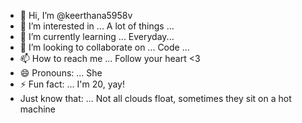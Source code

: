 - 👋 Hi, I’m @keerthana5958v      
- 👀 I’m interested in ... A lot of things ...       
- 🌱 I’m currently learning ... Everyday...           
- 💞️ I’m looking to collaborate on ... Code ...           
- 📫 How to reach me ... Follow your heart <3               
- 😄 Pronouns: ... She      
- ⚡ Fun fact: ... I'm 20, yay!           
- Just know that: ... Not all clouds float, sometimes they sit on a hot machine    
   
<!--- 
keerthana5958v/keerthana5958v is a ✨ special ✨ repository because its `README.md` (this file) appears on your GitHub profile.
You can click the Preview link to take a look at your changes.
--->
